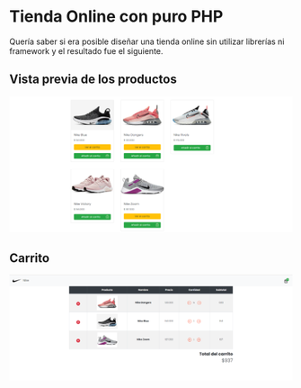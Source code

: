 # Tienda Online con puro PHP
Quería saber si era posible diseñar una tienda online sin utilizar librerías ni framework y el resultado fue el siguiente.





## Vista previa de los productos


![](productos.png/)



## Carrito

![](carrito.png/)




